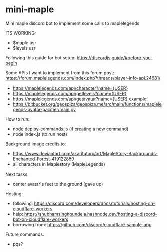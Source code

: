 # mini-maple
Mini maple discord bot to implement some calls to maplelegends

ITS WORKING:
- $maple usr
- $levels usr

Following this guide for bot setup: https://discordjs.guide/#before-you-begin

Some APIs I want to implement from this forum post: https://forum.maplelegends.com/index.php?threads/player-info-api.24681/
- https://maplelegends.com/api/character?name={USER}
- https://maplelegends.com/api/getlevels?name={USER}
- https://maplelegends.com/api/getavatar?name={USER}
example: 
- https://bitbucket.org/geospiza/geospiza.me/src/main/functions/maplelegends-avatar-pacifier/main.py


How to run: 
- node deploy-commands.js (if creating a new command)
- node index.js (to run host)

Background image credits to: 
- https://www.deviantart.com/akarituturu/art/MapleStory-Backgrounds-Enchanted-Forest-419122859
- all characters in Maplestory (MapleLegends)


Next tasks:
- center avatar's feet to the ground (gave up)

Hosting: 
- following: https://discord.com/developers/docs/tutorials/hosting-on-cloudflare-workers
- help: https://shubhamsinghbundela.hashnode.dev/hosting-a-discord-bot-on-cloudflare-workers
- borrowing from: https://github.com/discord/cloudflare-sample-app

Future commands:
- pqs? 
